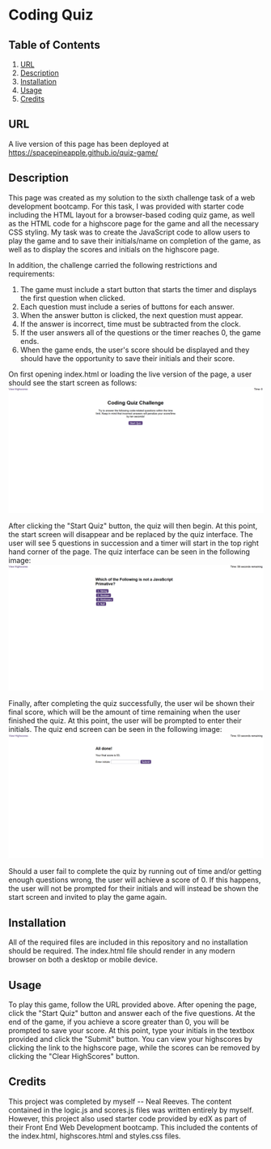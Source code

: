 # Coding Quiz

## Table of Contents
1. [URL](#url)
2. [Description](#description)
3. [Installation](#installation)
4. [Usage](#usage)
5. [Credits](#credits)

## URL <a id="url"></a>

A live version of this page has been deployed at
https://spacepineapple.github.io/quiz-game/

## Description <a id="description"></a>

This page was created as my solution to the sixth challenge task of a web
development bootcamp. For this task, I was provided with starter code including
the HTML layout for a browser-based coding quiz game, as well as the HTML code
for a highscore page for the game and all the necessary CSS styling. My task was
to create the JavaScript code to allow users to play the game and to save their
initials/name on completion of the game, as well as to display the scores and
initials on the highscore page.

In addition, the challenge carried the following restrictions and requirements:
1. The game must include a start button that starts the timer and displays the
   first question when clicked.
2. Each question must include a series of buttons for each answer.
3. When the answer button is clicked, the next question must appear.
4. If the answer is incorrect, time must be subtracted from the clock.
5. If the user answers all of the questions or the timer reaches 0, the game
   ends.
6. When the game ends, the user's score should be displayed and they should have
   the opportunity to save their initials and their score.

On first opening index.html or loading the live version of the page, a user
should see the start screen as follows:
![Screenshot of start screen](./assets/images/start-screen.png)

After clicking the "Start Quiz" button, the quiz will then begin. At this point,
the start screen will disappear and be replaced by the quiz interface. The user
will see 5 questions in succession and a timer will start in the top right hand
corner of the page. The quiz interface can be seen in the following image:
![Screenshot of quiz interface](./assets/images/quiz-screen.png)

Finally, after completing the quiz successfully, the user wil be shown their
final score, which will be the amount of time remaining when the user finished
the quiz. At this point, the user will be prompted to enter their initials. The
quiz end screen can be seen in the following image:
![Screenshot of end screen](./assets/images/end-screen.png)

Should a user fail to complete the quiz by running out of time and/or getting
enough questions wrong, the user will achieve a score of 0. If this happens, the
user will not be prompted for their initials and will instead be shown the
start screen and invited to play the game again.

## Installation <a id="installation"></a>

All of the required files are included in this repository and no installation
should be required. The index.html file should render in any modern browser on
both a desktop or mobile device. 

## Usage <a id="usage"></a>

To play this game, follow the URL provided above. After opening the page, click
the "Start Quiz" button and answer each of the five questions. At the end of the
game, if you achieve a score greater than 0, you will be prompted to save your
score. At this point, type your initials in the textbox provided and click the
"Submit" button. You can view your highscores by clicking the link to the
highscore page, while the scores can be removed by clicking the "Clear
HighScores" button.

## Credits <a id="credits"></a>
This project was completed by myself -- Neal Reeves. The content contained in
the logic.js and scores.js files was written entirely by myself. However, this
project also used starter code provided by edX as part of their Front End Web
Development bootcamp. This included the contents of the index.html,
highscores.html and styles.css files.
